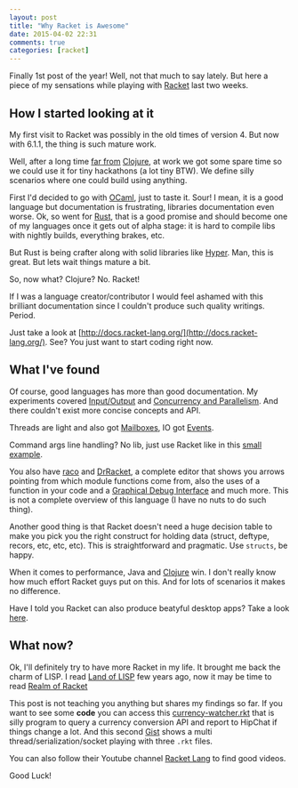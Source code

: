 ```yaml
---
layout: post
title: "Why Racket is Awesome"
date: 2015-04-02 22:31
comments: true
categories: [racket]
---
```


Finally 1st post of the year! Well, not that much to say lately. But here a piece of my sensations while playing with [Racket](http://racket-lang.org/) last two weeks.

How I started looking at it
----

My first visit to Racket was possibly in the old times of version 4. But now with 6.1.1, the thing is such mature work.

Well, after a long time [far from](http://www.reddit.com/r/Clojure/comments/2r63gt/why_did_you_stop_using_clojure/cnkez0i) [Clojure](http://clojure.org/), at work we got some spare time so we could use it for tiny hackathons (a lot tiny BTW). We define silly scenarios where one could build using anything.

First I'd decided to go with [OCaml](https://ocaml.org/), just to taste it. Sour! I mean, it is a good language but documentation is frustrating, libraries documentation even worse. Ok, so went for [Rust](http://www.rust-lang.org/), that is a good promise and should become one of my languages once it gets out of alpha stage: it is hard to compile libs with nightly builds, everything brakes, etc.

But Rust is being crafter along with solid libraries like [Hyper](http://hyperium.github.io/hyper/hyper/index.html). Man, this is great. But lets wait things mature a bit.

So, now what? Clojure? No. Racket!

If I was a language creator/contributor I would feel ashamed with this brilliant documentation since I couldn't produce such quality writings. Period.

Just take a look at [http://docs.racket-lang.org/](http://docs.racket-lang.org/). See? You just want to start coding right now.

What I've found
---

Of course, good languages has more than good documentation. My experiments covered [Input/Output](http://docs.racket-lang.org/reference/input-and-output.html) and [Concurrency and Parallelism](http://docs.racket-lang.org/reference/concurrency.html). And there couldn't exist more concise concepts and API.

Threads are light and also got [Mailboxes](http://docs.racket-lang.org/reference/threads.html#%28part._threadmbox%29), IO got [Events](http://docs.racket-lang.org/reference/port-lib.html#%28part._.Port_.Events%29).

Command args line handling? No lib, just use Racket like in this [small example](https://gist.github.com/paulosuzart/4c730a14ff9b3fff6fac#file-guess-server-rkt-L73).

You also have [raco](http://docs.racket-lang.org/guide/cmdline-tools.html#%28part._compile%29) and [DrRacket](http://docs.racket-lang.org/drracket/index.html), a complete editor that shows you arrows pointing from which module functions come from, also the uses of a function in your code and a [Graphical Debug Interface](http://docs.racket-lang.org/drracket/debugger.html) and much more. This is not a complete overview of this language (I have no nuts to do such thing).

Another good thing is that Racket doesn't need a huge decision table to make you pick you the right construct for holding data (struct, deftype, recors, etc, etc, etc). This is straightforward and pragmatic. Use `structs`, be happy.

When it comes to performance, Java and [Clojure](http://benchmarksgame.alioth.debian.org/u64/compare.php?lang=clojure&lang2=racket) win. I don't really know how much effort Racket guys put on this. And for lots of scenarios it makes no difference.

Have I told you Racket can also produce beatyful desktop apps? Take a look [here](http://docs.racket-lang.org/gui/index.html).

What now?
---

Ok, I'll definitely try to have more Racket in my life. It brought me back the charm of LISP. I read [Land of LISP](http://www.amazon.com/Land-Lisp-Learn-Program-Game/dp/1593272812/ref=sr_1_1?s=books&ie=UTF8&qid=1428021425&sr=1-1&keywords=land+of+lisp) few years ago, now it may be time to read [Realm of Racket](http://www.amazon.com/dp/1593274912/ref=cm_sw_su_dp)

This post is not teaching you anything but shares my findings so far. If you want to see some **code** you can access this [currency-watcher.rkt](https://gist.github.com/paulosuzart/96197abdbf68b078545c) that is silly program to query a currency conversion API and report to HipChat if things change a lot. And this second [Gist](https://gist.github.com/paulosuzart/4c730a14ff9b3fff6fac) shows a multi thread/serialization/socket playing with three `.rkt` files.

You can also follow their Youtube channel [Racket Lang](https://www.youtube.com/channel/UC8uSLYDanXDnP9Yn8UrTNzQ) to find good videos.

Good Luck!
